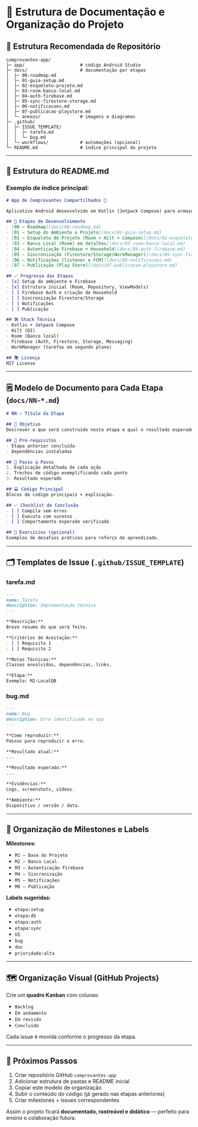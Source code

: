 # 📘 Estrutura de Documentação e Organização do Projeto

## 📂 Estrutura Recomendada de Repositório

```
comprovantes-app/
├─ app/                     # código Android Studio
├─ docs/                    # documentação por etapas
│  ├─ 00-roadmap.md
│  ├─ 01-guia-setup.md
│  ├─ 02-esqueleto-projeto.md
│  ├─ 03-room-banco-local.md
│  ├─ 04-auth-firebase.md
│  ├─ 05-sync-firestore-storage.md
│  ├─ 06-notificacoes.md
│  ├─ 07-publicacao-playstore.md
│  └─ anexos/               # imagens e diagramas
├─ .github/
│  ├─ ISSUE_TEMPLATE/
│  │  ├─ tarefa.md
│  │  └─ bug.md
│  └─ workflows/            # automações (opcional)
└─ README.md                # índice principal do projeto
```

---

## 🧭 Estrutura do README.md

### **Exemplo de índice principal:**

```md
# App de Comprovantes Compartilhados 📲

Aplicativo Android desenvolvido em Kotlin (Jetpack Compose) para armazenamento e compartilhamento de comprovantes de pagamento familiares.

## 📅 Etapas de Desenvolvimento
- [00 – Roadmap](docs/00-roadmap.md)
- [01 – Setup do Ambiente e Projeto](docs/01-guia-setup.md)
- [02 – Esqueleto do Projeto (Room + Hilt + Compose)](docs/02-esqueleto-projeto.md)
- [03 – Banco Local (Room) em detalhes](docs/03-room-banco-local.md)
- [04 – Autenticação Firebase + Household](docs/04-auth-firebase.md)
- [05 – Sincronização (Firestore/Storage/WorkManager)](docs/05-sync-firestore-storage.md)
- [06 – Notificações (listener e FCM)](docs/06-notificacoes.md)
- [07 – Publicação (Play Store)](docs/07-publicacao-playstore.md)

## ✅ Progresso das Etapas
- [x] Setup do ambiente e Firebase
- [x] Estrutura inicial (Room, Repository, ViewModels)
- [ ] Firebase Auth e criação de Household
- [ ] Sincronização Firestore/Storage
- [ ] Notificações
- [ ] Publicação

## 🛠️ Stack Técnica
- Kotlin + Jetpack Compose
- Hilt (DI)
- Room (Banco local)
- Firebase (Auth, Firestore, Storage, Messaging)
- WorkManager (tarefas em segundo plano)

## 📚 Licença
MIT License
```

---

## 🗒️ Modelo de Documento para Cada Etapa (`docs/NN-*.md`)

```md
# NN – Título da Etapa

## 🎯 Objetivo
Descrever o que será construído nesta etapa e qual o resultado esperado.

## 🧩 Pré-requisitos
- Etapa anterior concluída
- Dependências instaladas

## 🚀 Passo a Passo
1. Explicação detalhada de cada ação
2. Trechos de código exemplificando cada ponto
3. Resultado esperado

## 💻 Código Principal
Blocos de código principais + explicação.

## ✅ Checklist de Conclusão
- [ ] Compila sem erros
- [ ] Executa com sucesso
- [ ] Comportamento esperado verificado

## 🧠 Exercícios (opcional)
Exemplos de desafios práticos para reforço do aprendizado.
```

---

## 🗂️ Templates de Issue (`.github/ISSUE_TEMPLATE`)

### **tarefa.md**

```md
---
name: Tarefa
description: Implementação técnica
---

**Descrição:**
Breve resumo do que será feito.

**Critérios de Aceitação:**
- [ ] Requisito 1
- [ ] Requisito 2

**Notas Técnicas:**
Classes envolvidas, dependências, links.

**Etapa:**
Exemplo: M2-LocalDB
```

### **bug.md**

```md
---
name: Bug
description: Erro identificado no app
---

**Como reproduzir:**
Passos para reproduzir o erro.

**Resultado atual:**
...

**Resultado esperado:**
...

**Evidências:**
Logs, screenshots, vídeos.

**Ambiente:**
Dispositivo / versão / data.
```

---

## 🧱 Organização de Milestones e Labels

**Milestones:**

* `M1 – Base do Projeto`
* `M2 – Banco Local`
* `M3 – Autenticação Firebase`
* `M4 – Sincronização`
* `M5 – Notificações`
* `M6 – Publicação`

**Labels sugeridas:**

* `etapa:setup`
* `etapa:db`
* `etapa:auth`
* `etapa:sync`
* `UI`
* `bug`
* `doc`
* `prioridade:alta`

---

## 🗺️ Organização Visual (GitHub Projects)

Crie um **quadro Kanban** com colunas:

* `Backlog`
* `Em andamento`
* `Em revisão`
* `Concluído`

Cada issue é movida conforme o progresso da etapa.

---

## 📌 Próximos Passos

1. Criar repositório GitHub `comprovantes-app`
2. Adicionar estrutura de pastas e README inicial
3. Copiar este modelo de organização
4. Subir o conteúdo do código (já gerado nas etapas anteriores)
5. Criar milestones + issues correspondentes

Assim o projeto ficará **documentado, rastreável e didático** — perfeito para ensino e colaboração futura.
